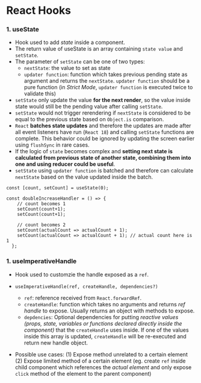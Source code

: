 # React Hooks

### 1. useState
- Hook used to add *state* inside a component.
- The return value of useState is an array containing `state value` and `setState`.
- The parameter of `setState` can be one of two types:
    - `nextState`: the value to set as state
    - `updater function`: function which takes previous pending state as argument and returns the `nextState`. `updater function` should be a pure function (in *Strict Mode*, `updater function` is executed twice to validate this)
- `setState` only update the value **for the next render**, so the value inside state would still be the pending value after calling `setState`.
- `setState` would not trigger rerendering if `nextState` is considered to be equal to the previous state based on `Object.is` comparison.
- `React` **batches state updates** and therefore the updates are made after all event listeners have run (`React 18`) and calling `setState` functions are complete. This behavior could be ignored by updating the screen earlier using `flushSync` in rare cases.
- If the logic of `state` becomes complex and **setting next state is calculated from previous state of another state, combining them into one and using reducer could be useful**.
- `setState` using `updater function` is batched and therefore can calculate `nextState` based on the value updated inside the batch.
```
const [count, setCount] = useState(0);

const doubleIncreaseHandler = () => {
    // count becomes 1
    setCount(count+1);
    setCount(count+1);

    // count becomes 2
    setCount(actualCount => actualCount + 1);
    setCount(actualCount => actualCount + 1); // actual count here is 1
  };
```


### 1. useImperativeHandle
- Hook used to customzie the handle exposed as a `ref`.
- `useImperativeHandle(ref, createHandle, dependencies?)`
    - `ref`: reference received from `React.forwardRef`.
    - `createHandle`: function which takes no arguments and returns *ref handle* to expose. Usually returns an object with methods to expose.
    - `depdencies`: Optional dependencies for putting *reactive values (props, state, variables or functions declared directly inside the component)* that the `createHandle` uses inside. If one of the values inside this array is updated, `createHandle` will be re-executed and return new handle object.

- Possible use cases:
(1) Expose method unrelated to a certain element<br>
(2) Expose limited method of a certain element (eg. create `ref` inside child component which references the *actual element* and only expose `click` method of the element to the parent component)<br>